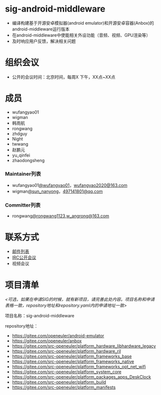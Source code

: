 
# sig-android-middleware

- 编译构建基于开源安卓模拟器(android emulator)和开源安卓容器(Anbox)的android-middleware运行版本
- 在android-middleware中使能相关外设功能（音频、视频、GPU渲染等）
- 及时响应用户反馈，解决相关问题

# 组织会议

- 公开的会议时间：北京时间，每周X 下午，XX点~XX点

# 成员

- wufangyao01
- wigman
- 韩雨航
- rongwang
- zhdguy
- Night
- twwang
- 赵鹏元
- yu_qinfei
- zhaodongsheng
### Maintainer列表

- wufangyao01[@wufangyao01](https://gitee.com/wufangyao01)，wufangyao2020@163.com
- wigman[@sun_nanyong](https://gitee.com/sun_nanyong)，497141801@qq.com

### Committer列表

- rongwang[@rongwang1123](https://gitee.com/rongwang1123),w_angrong@163.com

# 联系方式

- [邮件列表](sig-android-middleware@openeuler.org)
- [IRC公开会议]()
- 视频会议

# 项目清单

*<可选，如果在申请SIG的时候，就有新项目，请完善此处内容。项目名称和申请表格一致，repository地址和repository.yaml内的申请地址一致>*

项目名称：sig-android-middleware

repository地址：

- https://gitee.com/openeuler/android-emulator
- https://gitee.com/openeuler/anbox
- https://gitee.com/src-openeuler/platform_hardware_libhardware_legacy
- https://gitee.com/src-openeuler/platform_hardware_ril
- https://gitee.com/src-openeuler/platform_frameworks_base
- https://gitee.com/src-openeuler/platform_frameworks_native
- https://gitee.com/src-openeuler/platform_frameworks_opt_net_wifi
- https://gitee.com/src-openeuler/platform_system_core
- https://gitee.com/src-openeuler/platform_packages_apps_DeskClock
- https://gitee.com/src-openeuler/platform_build
- https://gitee.com/src-openeuler/platform_manifests
